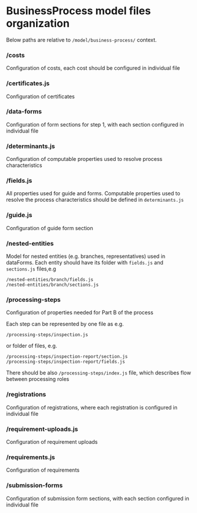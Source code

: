 # BusinessProcess model files organization

Below paths are relative to `/model/business-process/` context.

### /costs
Configuration of costs, each cost should be configured in individual file

### /certificates.js
Configuration of certificates

### /data-forms
Configuration of form sections for step 1, with each section configured in individual file

### /determinants.js
Configuration of computable properties used to resolve process characteristics

### /fields.js
All properties used for guide and forms.
Computable properties used to resolve the process characteristics should be defined in `determinants.js`

### /guide.js
Configuration of guide form section

### /nested-entities
Model for nested entities (e.g. branches, representatives) used in dataForms.
Each entity should have its folder with `fields.js` and `sections.js` files,e.g
```
/nested-entities/branch/fields.js
/nested-entities/branch/sections.js
```

### /processing-steps
Configuration of properties needed for Part B of the process

Each step can be represented by one file as e.g.
```
/processing-steps/inspection.js
```

or folder of files, e.g.
```
/processing-steps/inspection-report/section.js
/processing-steps/inspection-report/fields.js
```

There should be also `/processing-steps/index.js` file, which describes flow between processing roles

### /registrations
Configuration of registrations, where each registration is configured in individual file

### /requirement-uploads.js
Configuration of requirement uploads

### /requirements.js
Configuration of requirements

### /submission-forms
Configuration of submission form sections, with each section configured in individual file
